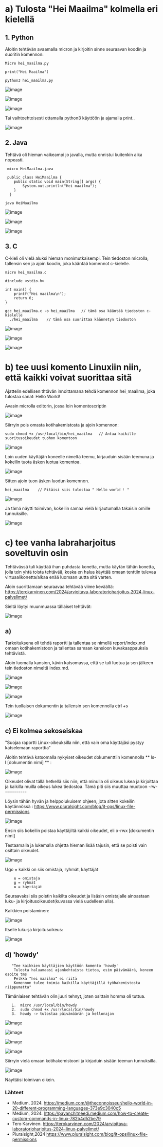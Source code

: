 # a) Tulosta "Hei Maailma" kolmella eri kielellä

## 1. Python

Aloitin tehtävän avaamalla micron ja kirjoitin sinne seuraavan koodin ja suoritin komennon:

    Micro hei_maailma.py

    print("Hei Maailma")

    python3 hei_maailma.py

![image](https://github.com/user-attachments/assets/968acd4c-cc88-497c-86af-97a1eef20809)

![image](https://github.com/user-attachments/assets/065c86d4-b49f-4b8d-8b5b-2d4de8354bf3)

![image](https://github.com/user-attachments/assets/947152e9-0818-4e81-bf9f-91bf214b3079)

Tai vaihtoehtoisesti ottamalla python3 käyttöön ja ajamalla print..

![image](https://github.com/user-attachments/assets/585d821a-2d5c-421c-80a1-d6417e5e6181)


## 2. Java

Tehtävä oli hieman vaikeampi jo javalla, mutta onnistui kuitenkin aika nopeasti.

     micro HeiMaailma.java

     public class HeiMaailma {
        public static void main(String[] args) {
            System.out.println("Hei maailma");
        }
      }

    java HeiMaailma

![image](https://github.com/user-attachments/assets/5c9d60b5-2da7-4fe5-b336-2f9f703bdcba)


![image](https://github.com/user-attachments/assets/533d3d89-4ccb-4f74-8001-89f2cf8accc6)

![image](https://github.com/user-attachments/assets/861deaaa-1974-4f9a-ad79-4a99ca3f95dd)


## 3. C

  C-kieli oli vielä aluksi hieman monimutkaisempi. Tein tiedoston microlla, tallensin sen ja ajoin koodin, joka kääntää komennot c-kielelle.

    micro hei_maailma.c

    #include <stdio.h>

    int main() {
        printf("Hei maailma\n");
        return 0;
    }

    gcc hei_maailma.c -o hei_maailma   // tämä osa kääntää tiedoston c-kielelle
      ./hei_maailma    // tämä osa suorittaa käännetyn tiedoston

![image](https://github.com/user-attachments/assets/a03bc333-4a4c-4025-a560-73a65757c11d)

![image](https://github.com/user-attachments/assets/9bfdb0f6-4bdb-4761-9938-7e467a70ff1a)

![image](https://github.com/user-attachments/assets/319c937c-55f8-4497-9eb4-ee527994f81d)



# b) tee uusi komento Linuxiin niin, että kaikki voivat suorittaa sitä

Ajattelin edellisen thtävän innoittamana tehdä komennon hei_maailma, joka tulostaa sanat: Hello World!

Avasin microlla editorin, jossa loin komentoscriptin

![image](https://github.com/user-attachments/assets/128cea9c-1239-4094-949e-89a96fc3308b)

Siirryin pois omasta kotihakemistosta ja ajoin komennon:

    sudo chmod +x /usr/local/bin/hei_maailma   // Antaa kaikille suoritusoikeudet tuohon komentoon

![image](https://github.com/user-attachments/assets/6b89b2c6-139c-4f7b-bfc4-838dfd109527)

Loin uuden käyttäjän koneelle nimeltä teemu, kirjauduin sisään teemuna ja kokeilin tuota äsken luotua komentoa.

![image](https://github.com/user-attachments/assets/a6615f31-3035-4dba-9821-9318c8c2ed2f)

Sitten ajoin tuon äsken luodun komennon.

    hei_maailma    // Pitäisi siis tulostaa " Hello world ! "

![image](https://github.com/user-attachments/assets/d3b02758-45af-408d-b26d-646e2e9151f5)

Ja tämä näytti toimivan, kokeilin samaa vielä kirjautumalla takaisin omille tunnuksille.

![image](https://github.com/user-attachments/assets/b576a6e5-75ab-4bf9-9055-5d60385bb9dd)




# c) tee vanha labraharjoitus soveltuvin osin


Tehtävässä tuli käyttää ihan puhdasta konetta, mutta käytän tähän konetta, jolla tein yhtä toista tehtävää, koska en halua käyttää omaan tenttiin tulevaa virtuaalikonetta/alkaa enää luomaan uutta sitä varten.

Aloin suorittamaan seuraavaa tehtävää viime keväältä: https://terokarvinen.com/2024/arvioitava-laboratorioharjoitus-2024-linux-palvelimet/

Sieltä löytyi muunmuassa tälläiset tehtävät:

![image](https://github.com/user-attachments/assets/fbc467f7-0847-4bf4-949a-ec8e06234b1b)

## a)

Tarkoituksena oli tehdä raportti ja tallentaa se nimellä report/index.md omaan kotihakemistoon ja tallentaa samaan kansioon kuvakaappauksia tehtävistä.

Aloin luomalla kansion, kävin katsomassa, että se tuli luotua ja sen jälkeen tein tiedoston nimeltä index.md.

![image](https://github.com/user-attachments/assets/a1551da9-a80f-469a-8022-7a803d7a7004)

![image](https://github.com/user-attachments/assets/47be09db-a2da-4740-9e07-cdbb23054e84)

![image](https://github.com/user-attachments/assets/97770275-496f-4dc5-8883-f05a309e5117)

Tein tuollaisen dokumentin ja tallensin sen komennolla ctrl +s

![image](https://github.com/user-attachments/assets/ed351db3-a0d4-47bd-ac5c-e70763e274e8)

## c)  Ei kolmea sekoseiskaa

"Suojaa raportti Linux-oikeuksilla niin, että vain oma käyttäjäsi pystyy katselemaan raporttia"

Aloitin tehtävä katsomalla nykyiset oikeudet dokumenttiin komennolla ** ls- l [dokumentin nimi] ** :

![image](https://github.com/user-attachments/assets/0fdb1975-4d4c-4830-9320-3c6cf8f8cfe9)

Oikeudet olivat tällä hetkellä siis niin, että minulla oli oikeus lukea ja kirjoittaa ja kaikilla muilla oikeus lukea tiedostoa. Tämä piti siis muuttaa muotoon -rw------------

Löysin tähän hyvän ja helppolukuisem ohjeen, jota sitten kokeilin käytännössä : https://www.pluralsight.com/blog/it-ops/linux-file-permissions

![image](https://github.com/user-attachments/assets/e607dc00-e0bc-46be-8ac0-ba740ed7d1b1)

Ensin siis kokeilin poistaa käyttäjiltä kaikki oikeudet, eli o-rwx [dokumentin nimi]

Testaamalla ja lukemalla ohjetta hieman lisää tajusin, että se poisti vain osittain oikeudet.

![image](https://github.com/user-attachments/assets/cce7301a-07e7-44be-8136-368db492b6be)


Ugo = kaikki on siis omistaja, ryhmät, käyttäjät

        u = omistaja
        g = ryhmät
        u = käyttäjät

Seuraavaksi siis poistin kaikilta oikeudet ja lisäsin omistajalle ainoastaan luku- ja kirjoitusoikeudet(kuvassa vielä uudelleen alla).

Kaikkien poistaminen:

![image](https://github.com/user-attachments/assets/c014404e-2101-41f3-89c9-4ec344659517)

Itselle luku-ja kirjoitusoikeus:

![image](https://github.com/user-attachments/assets/f47426fe-85ab-4025-a3d3-f8759cb0ae8c)

## d) 'howdy'
       "Tee kaikkien käyttäjien käyttöön komento 'howdy'
        Tulosta haluamaasi ajankohtaista tietoa, esim päivämäärä, koneen osoite tms
        Pelkkä "hei maailma" ei riitä
        Komennon tulee toimia kaikilla käyttäjillä työhakemistosta riippumatta"


Tämänlaisen tehtävän olin juuri tehnyt, joten osittain homma oli tuttua.




       1.  micro /usr/local/bin/howdy
       2.  sudo chmod +x /usr/local/bin/howdy
       3.  howdy -> tulostaa päivämäärän ja kellonajan


![image](https://github.com/user-attachments/assets/a6cba41b-c7fd-4e3a-9be7-8ba4f2d94530)

       
![image](https://github.com/user-attachments/assets/8e7c85e6-c062-4125-bddb-91622da8bbe9)

![image](https://github.com/user-attachments/assets/53d572f4-e93f-4f93-a6b4-db21ab5d2eda)

![image](https://github.com/user-attachments/assets/b40aa5fc-cc12-4822-b7aa-01aa299a07be)

Siirryin vielä omaan kotihakemistooni ja kirjaduin sisään teemun tunnuksilla.

![image](https://github.com/user-attachments/assets/7885b602-334f-4441-94b3-d36656f72ace)

Näyttäisi toimivan oikein.














### Lähteet

  - Medium, 2024.         https://medium.com/@theconnoisseur/hello-world-in-20-different-programming-languages-373e9c3040c5
  - Medium, 2024.         https://pavanchitneedi.medium.com/how-to-create-custom-commands-in-linux-782b4d52be79
  - Tero Karvinen.        https://terokarvinen.com/2024/arvioitava-laboratorioharjoitus-2024-linux-palvelimet/
  - Pluralsight,2024      https://www.pluralsight.com/blog/it-ops/linux-file-permissions
    

